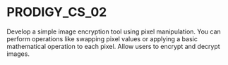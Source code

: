 # PRODIGY_CS_02
Develop a simple image encryption tool using pixel manipulation. You can perform operations like swapping pixel values or applying a basic mathematical operation to each pixel.  Allow users to encrypt and decrypt images.

